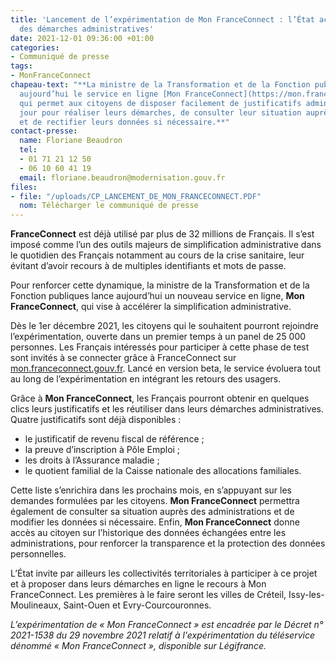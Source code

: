 ```yaml
---
title: 'Lancement de l’expérimentation de Mon FranceConnect : l’État accélère la simplification
  des démarches administratives'
date: 2021-12-01 09:36:00 +01:00
categories:
- Communiqué de presse
tags:
- MonFranceConnect
chapeau-text: "**La ministre de la Transformation et de la Fonction publiques lance
  aujourd’hui le service en ligne [Mon FranceConnect](https://mon.franceconnect.gouv.fr/),
  qui permet aux citoyens de disposer facilement de justificatifs administratifs à
  jour pour réaliser leurs démarches, de consulter leur situation auprès des administrations,
  et de rectifier leurs données si nécessaire.**"
contact-presse:
  name: Floriane Beaudron
  tel:
  - 01 71 21 12 50
  - 06 10 60 41 19
  email: floriane.beaudron@modernisation.gouv.fr
files:
- file: "/uploads/CP_LANCEMENT_DE_MON_FRANCECONNECT.PDF"
  nom: Télécharger le communiqué de presse
---
```


**FranceConnect** est déjà utilisé par plus de 32 millions de Français. Il s’est imposé comme l’un des outils majeurs de simplification administrative dans le quotidien des Français notamment au cours de la crise sanitaire, leur évitant d’avoir recours à de multiples identifiants et mots de passe.

Pour renforcer cette dynamique, la ministre de la Transformation et de la Fonction publiques lance aujourd’hui un nouveau service en ligne, **Mon FranceConnect**, qui vise à accélérer la simplification administrative.

Dès le 1er décembre 2021, les citoyens qui le souhaitent pourront rejoindre l’expérimentation, ouverte dans un premier temps à un panel de 25 000 personnes. Les Français intéressés pour participer à cette phase de test sont invités à se connecter grâce à FranceConnect sur [mon.franceconnect.gouv.fr](https://mon.franceconnect.gouv.fr/home). Lancé en version beta, le service évoluera tout au long de l’expérimentation en intégrant les retours des usagers.

Grâce à **Mon FranceConnect**, les Français pourront obtenir en quelques clics leurs justificatifs et les réutiliser dans leurs démarches administratives. Quatre justificatifs sont déjà disponibles :
<br>
* le justificatif de revenu fiscal de référence ;
* la preuve d’inscription à Pôle Emploi ;
* les droits à l’Assurance maladie ;
* le quotient familial de la Caisse nationale des allocations familiales.

Cette liste s’enrichira dans les prochains mois, en s’appuyant sur les demandes formulées par les citoyens. **Mon FranceConnect** permettra également de consulter sa situation auprès des administrations et de modifier les données si nécessaire. Enfin, **Mon FranceConnect** donne accès au citoyen sur l’historique des données échangées entre les administrations, pour renforcer la transparence et la protection des données personnelles.

L’État invite par ailleurs les collectivités territoriales à participer à ce projet et à proposer dans leurs démarches en ligne le recours à Mon FranceConnect. Les premières à le faire seront les villes de Créteil, Issy-les-Moulineaux, Saint-Ouen et Evry-Courcouronnes.

*L’expérimentation de « Mon FranceConnect » est encadrée par le Décret n° 2021-1538 du 29 novembre 2021 relatif à l'expérimentation du téléservice dénommé « Mon FranceConnect », disponible sur Légifrance.*